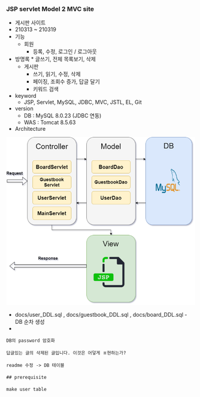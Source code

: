 ### JSP servlet Model 2 MVC site 

* 게시판 사이트
* 210313 ~ 210319
* 기능
	* 회원
	  * 등록, 수정, 로그인 / 로그아웃
* 방명록
	  * 글쓰기, 전체 목록보기, 삭제 
	* 게시판
	  * 쓰기, 읽기, 수정, 삭제
	  * 페이징, 조회수 증가, 답글 달기
	  * 키워드 검색
* keyword
  * JSP, Servlet, MySQL, JDBC, MVC, JSTL, EL, Git
* version
  * DB : MySQL 8.0.23 (JDBC 연동)
  * WAS : Tomcat 8.5.63
* Architecture 

![architecture](./model2mvc.png)



* docs/user_DDL.sql , docs/guestbook_DDL.sql , docs/board_DDL.sql  - DB 순차 생성
* 
```
DB의 password 암호화

답글있는 글의 삭제된 글입니다. 이것은 어덯게 ㅍ현하는가? 

readme 수정 -> DB 테이블 

## prerequisite

make user table
```
```